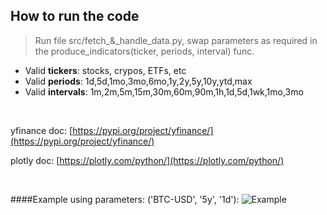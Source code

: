 ## How to run the code


> Run file src/fetch_&_handle_data.py, swap parameters as required in the produce_indicators(ticker, periods, interval) func.

- Valid **tickers**: stocks, crypos, ETFs, etc
- Valid **periods**: 1d,5d,1mo,3mo,6mo,1y,2y,5y,10y,ytd,max
- Valid **intervals**: 1m,2m,5m,15m,30m,60m,90m,1h,1d,5d,1wk,1mo,3mo

<br>

yfinance doc: [https://pypi.org/project/yfinance/](https://pypi.org/project/yfinance/)

plotly doc: [https://plotly.com/python/](https://plotly.com/python/)

<br>

####Example using parameters: ('BTC-USD', '5y', '1d'):
![Example](https://raw.githubusercontent.com/CaffeinatedKev/crypto-risk-management/master/example.png)

